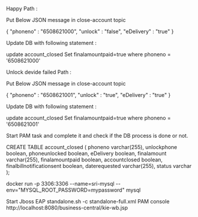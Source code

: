 Happy Path : 

Put Below JSON message in close-account topic

{
	"phoneno" : "6508621000",
	"unlock" : "false",
	"eDelivery" : "true"
}

Update DB with following statement : 

update account_closed Set finalamountpaid=true where phoneno = '6508621000'


Unlock devide failed Path : 

Put Below JSON message in close-account topic

{
	"phoneno" : "6508621001",
	"unlock" : "true",
	"eDelivery" : "true"
}

Update DB with following statement : 

update account_closed Set finalamountpaid=true where phoneno = '6508621001'

Start PAM task and complete it and check if the DB process is done or not.




CREATE TABLE account_closed (
    phoneno varchar(255),
    unlockphone boolean,
    phoneunlocked boolean,
    eDelivery boolean,
    finalamount varchar(255),
    finalamountpaid boolean,
    accountclosed boolean,
    finalbillnotificationsent boolean,
    daterequested varchar(255),
    status varchar
);

docker run -p 3306:3306 --name=sri-mysql --env="MYSQL_ROOT_PASSWORD=mypassword" mysql

Start Jboss EAP standalone.sh -c standalone-full.xml
PAM console http://localhost:8080/business-central/kie-wb.jsp
